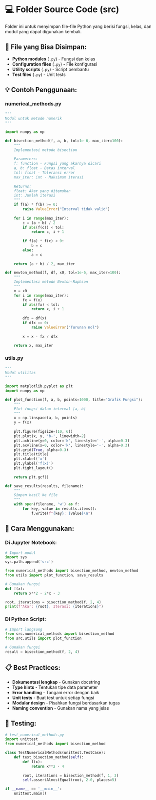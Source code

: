 # 💻 Folder Source Code (src)

Folder ini untuk menyimpan file-file Python yang berisi fungsi, kelas, dan modul yang dapat digunakan kembali.

## 📁 File yang Bisa Disimpan:

- **Python modules** (`.py`) - Fungsi dan kelas
- **Configuration files** (`.py`) - File konfigurasi
- **Utility scripts** (`.py`) - Script pembantu
- **Test files** (`.py`) - Unit tests

## 💡 Contoh Penggunaan:

### **numerical_methods.py**
```python
"""
Modul untuk metode numerik
"""

import numpy as np

def bisection_method(f, a, b, tol=1e-6, max_iter=100):
    """
    Implementasi metode bisection
    
    Parameters:
    f: function - Fungsi yang akarnya dicari
    a, b: float - Batas interval
    tol: float - Toleransi error
    max_iter: int - Maksimum iterasi
    
    Returns:
    float: Akar yang ditemukan
    int: Jumlah iterasi
    """
    if f(a) * f(b) >= 0:
        raise ValueError("Interval tidak valid")
    
    for i in range(max_iter):
        c = (a + b) / 2
        if abs(f(c)) < tol:
            return c, i + 1
        
        if f(a) * f(c) < 0:
            b = c
        else:
            a = c
    
    return (a + b) / 2, max_iter

def newton_method(f, df, x0, tol=1e-6, max_iter=100):
    """
    Implementasi metode Newton-Raphson
    """
    x = x0
    for i in range(max_iter):
        fx = f(x)
        if abs(fx) < tol:
            return x, i + 1
        
        dfx = df(x)
        if dfx == 0:
            raise ValueError("Turunan nol")
        
        x = x - fx / dfx
    
    return x, max_iter
```

### **utils.py**
```python
"""
Modul utilitas
"""

import matplotlib.pyplot as plt
import numpy as np

def plot_function(f, a, b, points=1000, title="Grafik Fungsi"):
    """
    Plot fungsi dalam interval [a, b]
    """
    x = np.linspace(a, b, points)
    y = f(x)
    
    plt.figure(figsize=(10, 6))
    plt.plot(x, y, 'b-', linewidth=2)
    plt.axhline(y=0, color='k', linestyle='-', alpha=0.3)
    plt.axvline(x=0, color='k', linestyle='-', alpha=0.3)
    plt.grid(True, alpha=0.3)
    plt.title(title)
    plt.xlabel('x')
    plt.ylabel('f(x)')
    plt.tight_layout()
    
    return plt.gcf()

def save_results(results, filename):
    """
    Simpan hasil ke file
    """
    with open(filename, 'w') as f:
        for key, value in results.items():
            f.write(f"{key}: {value}\n")
```

## 🔧 Cara Menggunakan:

### **Di Jupyter Notebook:**
```python
# Import modul
import sys
sys.path.append('src')

from numerical_methods import bisection_method, newton_method
from utils import plot_function, save_results

# Gunakan fungsi
def f(x):
    return x**2 - 2*x - 3

root, iterations = bisection_method(f, 2, 4)
print(f"Akar: {root}, Iterasi: {iterations}")
```

### **Di Python Script:**
```python
# Import langsung
from src.numerical_methods import bisection_method
from src.utils import plot_function

# Gunakan fungsi
result = bisection_method(f, 2, 4)
```

## 📋 Best Practices:

- **Dokumentasi lengkap** - Gunakan docstring
- **Type hints** - Tentukan tipe data parameter
- **Error handling** - Tangani error dengan baik
- **Unit tests** - Buat test untuk setiap fungsi
- **Modular design** - Pisahkan fungsi berdasarkan tugas
- **Naming convention** - Gunakan nama yang jelas

## 🧪 Testing:

```python
# test_numerical_methods.py
import unittest
from numerical_methods import bisection_method

class TestNumericalMethods(unittest.TestCase):
    def test_bisection_method(self):
        def f(x):
            return x**2 - 4
        
        root, iterations = bisection_method(f, 1, 3)
        self.assertAlmostEqual(root, 2.0, places=5)

if __name__ == '__main__':
    unittest.main()
``` 